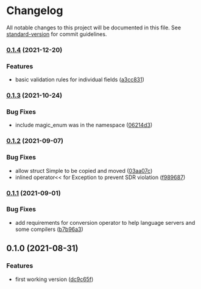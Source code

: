 # Changelog

All notable changes to this project will be documented in this file. See [standard-version](https://github.com/conventional-changelog/standard-version) for commit guidelines.

### [0.1.4](https://github.com/Rechip/simple-yaml/compare/v0.1.3...v0.1.4) (2021-12-20)


### Features

* basic validation rules for individual fields ([a3cc831](https://github.com/Rechip/simple-yaml/commit/a3cc83166bf26abea215f36da2628acec10c9cf5))

### [0.1.3](https://github.com/Rechip/simple-yaml/compare/v0.1.2...v0.1.3) (2021-10-24)


### Bug Fixes

* include magic_enum was in the namespace ([06214d3](https://github.com/Rechip/simple-yaml/commit/06214d392d6a2193780b65747ad907dba5b4a48b))

### [0.1.2](https://github.com/Rechip/simple-yaml/compare/v0.1.1...v0.1.2) (2021-09-07)


### Bug Fixes

* allow struct Simple to be copied and moved ([03aa07c](https://github.com/Rechip/simple-yaml/commit/03aa07c5f830c87cd2236b5b94ce3bf604ee5d5e))
* inlined operator<< for Exception to prevent SDR violation ([f989687](https://github.com/Rechip/simple-yaml/commit/f98968788ea57dec17598acb4775c8599f33dd08))

### [0.1.1](https://github.com/Rechip/simple-yaml/compare/v0.1.0...v0.1.1) (2021-09-01)


### Bug Fixes

* add requirements for conversion operator to help language servers and some compilers ([b7b96a3](https://github.com/Rechip/simple-yaml/commit/b7b96a3a1cc0cde6e2c0cc97807f48a6ad198b05))

## 0.1.0 (2021-08-31)


### Features

* first working version ([dc9c65f](https://github.com/Rechip/simple-yaml/commit/dc9c65ffb37c840b19f620680a4617bf22c276d7))
